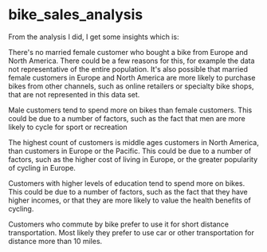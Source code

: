 # bike_sales_analysis

From the analysis I did, I get some insights which is: 

There's no married female customer who bought a bike from Europe and North America. There could be a few reasons for this, for example the data not representative of the entire population. It's also possible that married female customers in Europe and North America are more likely to purchase bikes from other channels, such as online retailers or specialty bike shops, that are not represented in this data set.

Male customers tend to spend more on bikes than female customers. This could be due to a number of factors, such as the fact that men are more likely to cycle for sport or recreation

The highest count of customers is middle ages customers in North America, than  customers in Europe or the Pacific. This could be due to a number of factors, such as the higher cost of living in Europe, or the greater popularity of cycling in Europe.

Customers with higher levels of education tend to spend more on bikes. This could be due to a number of factors, such as the fact that they have higher incomes, or that they are more likely to value the health benefits of cycling.

Customers who commute by bike prefer to use it for short distance transportation. Most likely they prefer to use car or other transportation for distance more than 10 miles.
